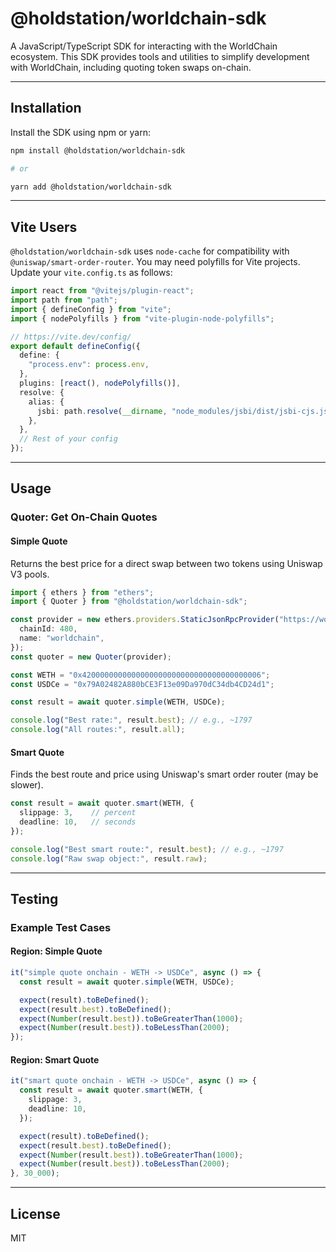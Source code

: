 # @holdstation/worldchain-sdk

A JavaScript/TypeScript SDK for interacting with the WorldChain ecosystem. This SDK provides tools and utilities to simplify development with WorldChain, including quoting token swaps on-chain.

---

## Installation

Install the SDK using npm or yarn:

```bash
npm install @holdstation/worldchain-sdk

# or

yarn add @holdstation/worldchain-sdk
```

---

## Vite Users

`@holdstation/worldchain-sdk` uses `node-cache` for compatibility with `@uniswap/smart-order-router`. You may need polyfills for Vite projects.  
Update your `vite.config.ts` as follows:

```ts
import react from "@vitejs/plugin-react";
import path from "path";
import { defineConfig } from "vite";
import { nodePolyfills } from "vite-plugin-node-polyfills";

// https://vite.dev/config/
export default defineConfig({
  define: {
    "process.env": process.env,
  },
  plugins: [react(), nodePolyfills()],
  resolve: {
    alias: {
      jsbi: path.resolve(__dirname, "node_modules/jsbi/dist/jsbi-cjs.js"),
    },
  },
  // Rest of your config
});
```

---

## Usage

### Quoter: Get On-Chain Quotes

#### Simple Quote

Returns the best price for a direct swap between two tokens using Uniswap V3 pools.

```typescript
import { ethers } from "ethers";
import { Quoter } from "@holdstation/worldchain-sdk";

const provider = new ethers.providers.StaticJsonRpcProvider("https://worldchain-mainnet.g.alchemy.com/public", {
  chainId: 480,
  name: "worldchain",
});
const quoter = new Quoter(provider);

const WETH = "0x4200000000000000000000000000000000000006";
const USDCe = "0x79A02482A880bCE3F13e09Da970dC34db4CD24d1";

const result = await quoter.simple(WETH, USDCe);

console.log("Best rate:", result.best); // e.g., ~1797
console.log("All routes:", result.all);
```

#### Smart Quote

Finds the best route and price using Uniswap's smart order router (may be slower).

```typescript
const result = await quoter.smart(WETH, {
  slippage: 3,    // percent
  deadline: 10,   // seconds
});

console.log("Best smart route:", result.best); // e.g., ~1797
console.log("Raw swap object:", result.raw);
```

---

## Testing

### Example Test Cases

#### Region: Simple Quote

```typescript
it("simple quote onchain - WETH -> USDCe", async () => {
  const result = await quoter.simple(WETH, USDCe);

  expect(result).toBeDefined();
  expect(result.best).toBeDefined();
  expect(Number(result.best)).toBeGreaterThan(1000);
  expect(Number(result.best)).toBeLessThan(2000);
});
```

#### Region: Smart Quote

```typescript
it("smart quote onchain - WETH -> USDCe", async () => {
  const result = await quoter.smart(WETH, {
    slippage: 3,
    deadline: 10,
  });

  expect(result).toBeDefined();
  expect(result.best).toBeDefined();
  expect(Number(result.best)).toBeGreaterThan(1000);
  expect(Number(result.best)).toBeLessThan(2000);
}, 30_000);
```

---

## License

MIT